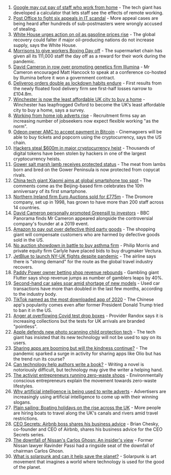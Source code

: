 1. [Google may cut pay of staff who work from home](https://www.bbc.co.uk/news/business-58171716) - The tech giant has developed a calculator that lets staff see the effects of remote working.
2. [Post Office to fight six appeals in IT scandal](https://www.bbc.co.uk/news/business-58170897) - More appeal cases are being heard after hundreds of sub-postmasters were wrongly accused of stealing.
3. [White House urges action on oil as gasoline prices rise](https://www.bbc.co.uk/news/business-58177675) - The global recovery could falter if major oil-producing nations do not increase supply, says the White House.
4. [Morrisons to give workers Boxing Day off](https://www.bbc.co.uk/news/business-58167627) - The supermarket chain has given all its 111,000 staff the day off as a reward for their work during the pandemic.
5. [David Cameron in row over promoting genetics firm Illumina](https://www.bbc.co.uk/news/business-58146567) - Mr Cameron encouraged Matt Hancock to speak at a conference co-hosted by Illumina before it won a government contract.
6. [Deliveroo orders double as lockdown habits endure](https://www.bbc.co.uk/news/business-58169570) - First results from the newly floated food delivery firm see first-half losses narrow to £104.8m.
7. [Winchester is now the least affordable UK city to buy a home](https://www.bbc.co.uk/news/business-58162371) - Winchester has leapfrogged Oxford to become the UK’s least affordable city to buy a home, says a survey.
8. [Working from home job adverts rise](https://www.bbc.co.uk/news/business-58160245) - Recruitment firms say an increasing number of jobseekers now expect flexible working "as the norm".
9. [Odeon owner AMC to accept payment in Bitcoin](https://www.bbc.co.uk/news/business-58163914) - Cinemagoers will be able to buy tickets and popcorn using the cryptocurrency, says the US chain.
10. [Hackers steal $600m in major cryptocurrency heist](https://www.bbc.co.uk/news/business-58163917) - Thousands of digital tokens have been stolen by hackers in one of the largest cryptocurrency heists.
11. [Gower salt marsh lamb receives protected status](https://www.bbc.co.uk/news/uk-wales-58164754) - The meat from lambs born and bred on the Gower Peninsula is now protected from copycat rivals.
12. [China tech giant Xiaomi aims at global smartphone top spot](https://www.bbc.co.uk/news/business-58168547) - The comments come as the Beijing-based firm celebrates the 10th anniversary of its first smartphone.
13. [Northern Ireland firm Euro Auctions sold for £775m](https://www.bbc.co.uk/news/uk-northern-ireland-58152835) - The Dromore company, set up in 1998, has grown to have more than 200 staff across 14 countries.
14. [David Cameron personally promoted Greensill to investors](https://www.bbc.co.uk/news/business-58160208) - BBC Panorama finds Mr Cameron appeared alongside the controversial company's founder at a 2019 event.
15. [Amazon to pay out over defective third party goods](https://www.bbc.co.uk/news/business-58163915) - The shopping giant will compensate customers who are harmed by defective goods sold in the US.
16. [No auction showdown in battle to buy asthma firm](https://www.bbc.co.uk/news/business-58156122) - Philip Morris and private equity firm Carlyle have placed bids to buy drugmaker Vectura.
17. [JetBlue to launch NY-UK flights despite pandemic](https://www.bbc.co.uk/news/business-58156118) - The airline says there is "strong demand" for the route as the global travel industry recovers.
18. [Paddy Power owner betting shop revenue rebounds](https://www.bbc.co.uk/news/business-58156250) - Gambling giant Flutter says shop revenue jumps as number of gamblers leaps by 40%.
19. [Second-hand car sales soar amid shortage of new models](https://www.bbc.co.uk/news/business-58150025) - Used car transactions have more than doubled in the last few months, according to the industry body.
20. [TikTok named as the most downloaded app of 2020](https://www.bbc.co.uk/news/business-58155103) - The Chinese app's popularity comes even after former President Donald Trump tried to ban it in the US.
21. [Anger at overflowing Covid test drop boxes](https://www.bbc.co.uk/news/business-58149951) - Provider Randox says it is increasing collections but the tests for UK arrivals are branded "pointless".
22. [Apple defends new photo scanning child protection tech](https://www.bbc.co.uk/news/technology-58145943) - The tech giant has insisted that its new technology will not be used to spy on its users.
23. [Sharing apps are booming but will the kindness continue?](https://www.bbc.co.uk/news/business-57981598) - The pandemic sparked a surge in activity for sharing apps like Olio but has the trend run its course?
24. [Can technology help authors write a book?](https://www.bbc.co.uk/news/business-58098481) - Writing a novel is notoriously difficult, but technology may give the writer a helping hand.
25. [The activist entrepreneurs running zero-waste shops](https://www.bbc.co.uk/news/business-57920754) - Environmentally conscious entrepreneurs explain the movement towards zero-waste lifestyles.
26. [Why artificial intelligence is being used to write adverts](https://www.bbc.co.uk/news/business-57781557) - Advertisers are increasingly using artificial intelligence to come up with their winning slogans.
27. [Plain sailing: Boating holidays on the rise across the UK](https://www.bbc.co.uk/news/business-58069855) - More people are hiring boats to travel along the UK's canals and rivers amid travel restrictions.
28. [CEO Secrets: Airbnb boss shares his business advice](https://www.bbc.co.uk/news/business-58025562) - Brian Chesky, co-founder and CEO of Airbnb, shares his business advice for the CEO Secrets series.
29. [The downfall of Nissan's Carlos Ghosn: An insider's view](https://www.bbc.co.uk/news/business-58070929) - Former Nissan lawyer Ravinder Passi had a ringside seat of the downfall of chairman Carlos Ghosn.
30. [What is solarpunk and can it help save the planet?](https://www.bbc.co.uk/news/business-57761297) - Solarpunk is art movement that imagines a world where technology is used for the good of the planet.
